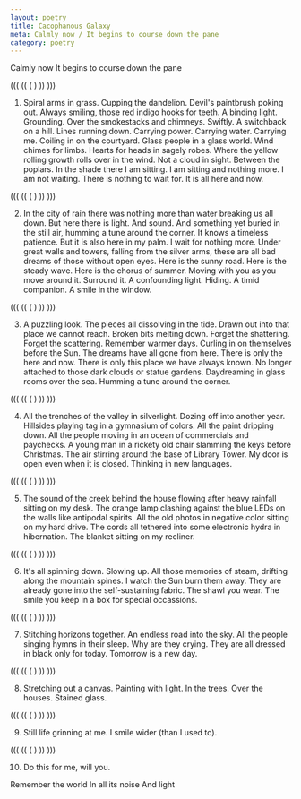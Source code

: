 ```yaml
---
layout: poetry
title: Cacophanous Galaxy
meta: Calmly now / It begins to course down the pane
category: poetry
---
```


Calmly now
It begins to course down the pane

((( (( ( ) )) )))

1. Spiral arms in grass. Cupping the dandelion. Devil's paintbrush poking out. Always smiling, those red indigo hooks for teeth. A binding light. Grounding. Over the smokestacks and chimneys. Swiftly. A switchback on a hill. Lines running down. Carrying power. Carrying water. Carrying me. Coiling in on the courtyard. Glass people in a glass world. Wind chimes for limbs. Hearts for heads in sagely robes. Where the yellow rolling growth rolls over in the wind. Not a cloud in sight. Between the poplars. In the shade there I am sitting. I am sitting and nothing more. I am not waiting. There is nothing to wait for. It is all here and now.

((( (( ( ) )) )))

2. In the city of rain there was nothing more than water breaking us all down. But here there is light. And sound. And something yet buried in the still air, humming a tune around the corner. It knows a timeless patience. But it is also here in my palm. I wait for nothing more. Under great walls and towers, falling from the silver arms, these are all bad dreams of those without open eyes. Here is the sunny road. Here is the steady wave. Here is the chorus of summer. Moving with you as you move around it. Surround it. A confounding light. Hiding. A timid companion. A smile in the window.

((( (( ( ) )) )))

3. A puzzling look. The pieces all dissolving in the tide. Drawn out into that place we cannot reach. Broken bits melting down. Forget the shattering. Forget the scattering. Remember warmer days. Curling in on themselves before the Sun. The dreams have all gone from here. There is only the here and now. There is only this place we have always known. No longer attached to those dark clouds or statue gardens. Daydreaming in glass rooms over the sea. Humming a tune around the corner.

((( (( ( ) )) )))

4. All the trenches of the valley in silverlight. Dozing off into another year. Hillsides playing tag in a gymnasium of colors. All the paint dripping down. All the people moving in an ocean of commercials and paychecks. A young man in a rickety old chair slamming the keys before Christmas. The air stirring around the base of Library Tower. My door is open even when it is closed. Thinking in new languages.

((( (( ( ) )) )))

5. The sound of the creek behind the house flowing after heavy rainfall sitting on my desk. The orange lamp clashing against the blue LEDs on the walls like antipodal spirits. All the old photos in negative color sitting on my hard drive. The cords all tethered into some electronic hydra in hibernation. The blanket sitting on my recliner.

((( (( ( ) )) )))

6. It's all spinning down. Slowing up. All those memories of steam, drifting along the mountain spines. I watch the Sun burn them away. They are already gone into the self-sustaining fabric. The shawl you wear. The smile you keep in a box for special occassions.

((( (( ( ) )) )))

7. Stitching horizons together. An endless road into the sky. All the people singing hymns in their sleep. Why are they crying. They are all dressed in black only for today. Tomorrow is a new day.

((( (( ( ) )) )))

8. Stretching out a canvas. Painting with light. In the trees. Over the houses. Stained glass.

((( (( ( ) )) )))

9. Still life grinning at me. I smile wider (than I used to).

((( (( ( ) )) )))

10. Do this for me, will you.

Remember the world
In all its noise
And light
